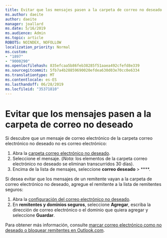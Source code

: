 ```yaml
---
title: Evitar que los mensajes pasen a la carpeta de correo no deseado en Outlook.com
ms.author: daeite
author: daeite
manager: joallard
ms.date: 5/16/2019
ms.audience: Admin
ms.topic: article
ROBOTS: NOINDEX, NOFOLLOW
localization_priority: Normal
ms.custom:
- "1897"
- "9000290"
ms.openlocfilehash: 835efcaa5b86feb38285f51aaea492cfefd8e339
ms.sourcegitcommit: 5fb7a4b28859690020efdea630d03e70cc0e6334
ms.translationtype: MT
ms.contentlocale: es-ES
ms.lasthandoff: 06/28/2019
ms.locfileid: "35371810"
---
```

# <a name="stop-messages-from-going-to-your-junk-email-folder"></a>Evitar que los mensajes pasen a la carpeta de correo no deseado

Si descubre que un mensaje de correo electrónico de la carpeta correo electrónico no deseado no es correo electrónico:

1. Abra la [carpeta correo electrónico no deseado](https://outlook.live.com/mail/junkemail).
1. Seleccione el mensaje. (*Nota:* los elementos de la carpeta correo electrónico no deseado se eliminan transcurridos 30 días).
1. Encima de la lista de mensajes, seleccione **correo deseado** > ****.

Si desea evitar que los mensajes de un remitente vayan a la carpeta de correo electrónico no deseado, agregue el remitente a la lista de remitentes seguros:

1. Abra la [configuración del correo electrónico no deseado](https://go.microsoft.com/fwlink/?linkid=2035804).
1. En **remitentes y dominios seguros**, seleccione **Agregar**, escriba la dirección de correo electrónico o el dominio que quiera agregar y seleccione **Guardar**.

Para obtener más información, consulte [marcar correo electrónico como no deseado o bloquear remitentes en Outlook.com](https://support.office.com/article/a3ece97b-82f8-4a5e-9ac3-e92fa6427ae4).
